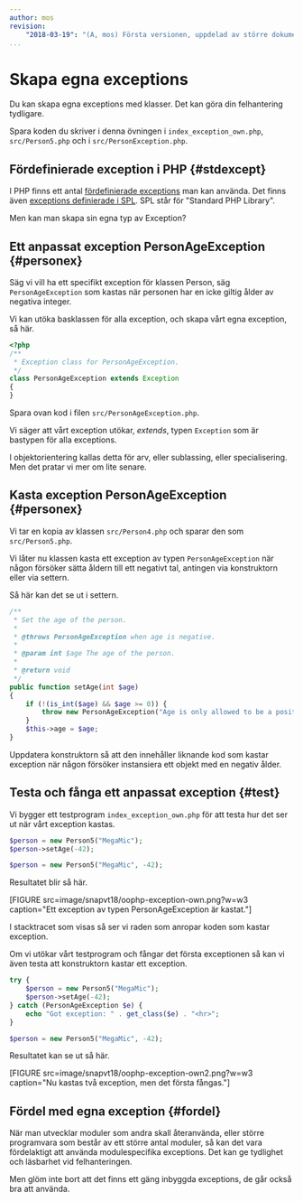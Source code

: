 ```yaml
---
author: mos
revision:
    "2018-03-19": "(A, mos) Första versionen, uppdelad av större dokument."
...
```

Skapa egna exceptions
==================================

Du kan skapa egna exceptions med klasser. Det kan göra din felhantering tydligare.

Spara koden du skriver i denna övningen i `index_exception_own.php`, `src/Person5.php` och i `src/PersonException.php`.



Fördefinierade exception i PHP {#stdexcept}
----------------------------------

I PHP finns ett antal [fördefinierade exceptions](http://php.net/manual/en/reserved.exceptions.php) man kan använda. Det finns även [exceptions definierade i SPL](http://php.net/manual/en/spl.exceptions.php). SPL står för "Standard PHP Library".

Men kan man skapa sin egna typ av Exception?



Ett anpassat exception PersonAgeException {#personex}
----------------------------------

Säg vi vill ha ett specifikt exception för klassen Person, säg `PersonAgeException` som kastas när personen har en icke giltig ålder av negativa integer.

Vi kan utöka basklassen för alla exception, och skapa vårt egna exception, så här.

```php
<?php
/**
 * Exception class for PersonAgeException.
 */
class PersonAgeException extends Exception
{
}
```

Spara ovan kod i filen `src/PersonAgeException.php`.

Vi säger att vårt exception utökar, _extends_, typen `Exception` som är bastypen för alla exceptions.

I objektorientering kallas detta för arv, eller sublassing, eller specialisering. Men det pratar vi mer om lite senare.



Kasta exception PersonAgeException {#personex}
----------------------------------

Vi tar en kopia av klassen `src/Person4.php` och sparar den som `src/Person5.php`.

Vi låter nu klassen kasta ett exception av typen `PersonAgeException` när någon försöker sätta åldern till ett negativt tal, antingen via konstruktorn eller via settern.

Så här kan det se ut i settern.

```php
/**
 * Set the age of the person.
 *
 * @throws PersonAgeException when age is negative.
 *
 * @param int $age The age of the person.
 *
 * @return void
 */
public function setAge(int $age)
{
    if (!(is_int($age) && $age >= 0)) {
        throw new PersonAgeException("Age is only allowed to be a positive integer.");
    }
    $this->age = $age;
}
```

Uppdatera konstruktorn så att den innehåller liknande kod som kastar exception när någon försöker instansiera ett objekt med en negativ ålder.



Testa och fånga ett anpassat exception {#test}
----------------------------------

Vi bygger ett testprogram `index_exception_own.php` för att testa hur det ser ut när vårt exception kastas.

```php
$person = new Person5("MegaMic");
$person->setAge(-42);

$person = new Person5("MegaMic", -42);
```

Resultatet blir så här.

[FIGURE src=image/snapvt18/oophp-exception-own.png?w=w3 caption="Ett exception av typen PersonAgeException är kastat."]

I stacktracet som visas så ser vi raden som anropar koden som kastar exception.

Om vi utökar vårt testprogram och fångar det första exceptionen så kan vi även testa att konstruktorn kastar ett exception.

```php
try {
    $person = new Person5("MegaMic");
    $person->setAge(-42);
} catch (PersonAgeException $e) {
    echo "Got exception: " . get_class($e) . "<hr>";
} 

$person = new Person5("MegaMic", -42);
```

Resultatet kan se ut så här.

[FIGURE src=image/snapvt18/oophp-exception-own2.png?w=w3 caption="Nu kastas två exception, men det första fångas."]



Fördel med egna exception {#fordel}
----------------------------------

När man utvecklar moduler som andra skall återanvända, eller större programvara som består av ett större antal moduler, så kan det vara fördelaktigt att använda modulespecifika exceptions. Det kan ge tydlighet och läsbarhet vid felhanteringen.

Men glöm inte bort att det finns ett gäng inbyggda exceptions, de går också bra att använda.

